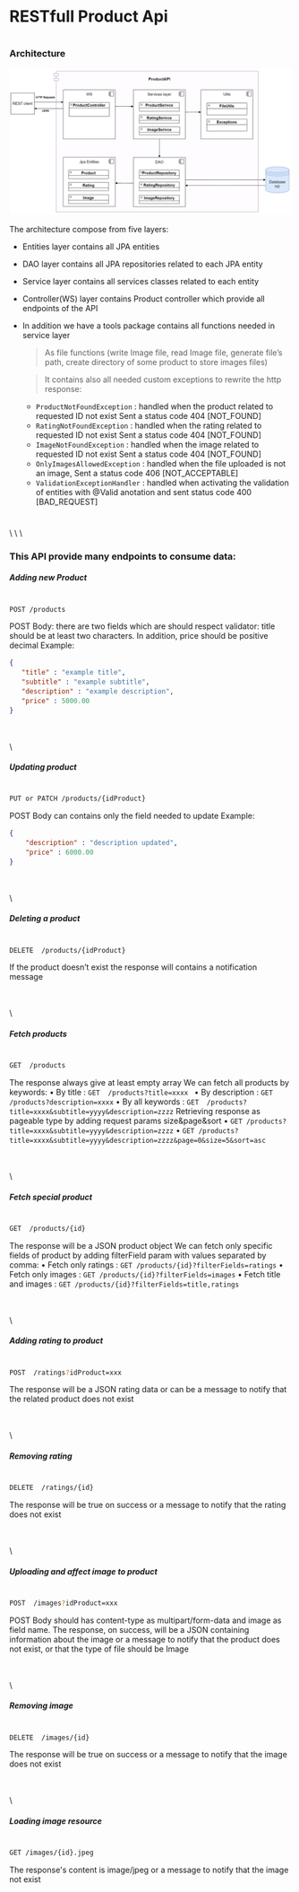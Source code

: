 # RESTfull Product Api
 #
 #
 #
 
 ### Architecture

![alt text](https://raw.githubusercontent.com/abdev2019/ProductApi/master/architecture.PNG)

The architecture compose from five layers:

-   Entities layer contains all JPA entities
-	DAO layer contains all JPA repositories related to each JPA entity
-	Service layer contains all services classes related to each entity
-	Controller(WS) layer contains Product controller which provide all endpoints of the API
-	In addition we have a tools package contains all functions needed in service layer
    >As file functions (write Image file, read Image file, generate file’s path, create directory of some product to store images files)

    >It contains also all needed custom exceptions to rewrite the http response: 
    -    `ProductNotFoundException` : handled when the product related to requested ID not exist 
         Sent a status code 404 [NOT_FOUND]
    -	`RatingNotFoundException` : handled when the rating related to requested ID not exist 
Sent a status code 404 [NOT_FOUND]
    -	`ImageNotFoundException` : handled when the image related to requested ID not exist
Sent a status code 404 [NOT_FOUND]
    -	`OnlyImagesAllowedException` : handled when the file uploaded is not an image, 
Sent a status code 406 [NOT_ACCEPTABLE]
    - `ValidationExceptionHandler` : handled when activating the validation of entities with @Valid anotation and sent  status code 400 [BAD_REQUEST]
 #
 #
 \ 
 \ 
 \ 
 
 ### This API provide many endpoints to consume data:
 
##### Adding new Product
#
```sh
POST /products
```
POST Body: there are two fields which are should respect validator: title should be at least two characters. In addition, price should be positive decimal 
Example:
```json
{
   "title" : "example title", 
   "subtitle" : "example subtitle", 
   "description" : "example description",
   "price" : 5000.00
} 
```
 \
 \
 \
 
##### Updating product 
#
```sh
PUT or PATCH /products/{idProduct}
``` 

POST Body can contains only the field needed to update
Example:
```json
{ 
    "description" : "description updated",
    "price" : 6000.00
} 
```
  
 \
 \
 \
  
##### Deleting a product 
#
```sh
DELETE  /products/{idProduct}
``` 

If the product doesn’t exist the response will contains a notification message

   
 \
 \
 \
 
##### Fetch products 
#
```sh
GET  /products
``` 

The response always give at least empty array
We can fetch all products by keywords:
•	By title : `GET  /products?title=xxxx `
•	By description : `GET  /products?description=xxxx`
•	By all keywords : `GET  /products?title=xxxx&subtitle=yyyy&description=zzzz`
Retrieving response as pageable type by adding request params size&page&sort
•	`GET /products?title=xxxx&subtitle=yyyy&description=zzzz`
•	`GET /products?title=xxxx&subtitle=yyyy&description=zzzz&page=0&size=5&sort=asc`


 \
 \
 \
 
##### Fetch special product 
#
```sh
GET  /products/{id}
```  

The response will be a JSON product object
We can fetch only specific fields of product by adding filterField param with values separated by comma: 
•	Fetch only ratings : `GET /products/{id}?filterFields=ratings`
•	Fetch only images : `GET /products/{id}?filterFields=images`
•	Fetch title and images : `GET /products/{id}?filterFields=title,ratings`


 \
 \
 \
 
##### Adding rating to product  
#
```sh
POST  /ratings?idProduct=xxx
```   

The response will be a JSON rating data or can be a message to notify that the related product does not exist


 \
 \
 \
 
##### Removing rating 
#
```sh
DELETE  /ratings/{id}
```     
The response will be true on success or a message to notify that the rating does not exist


 \
 \
 \
 
##### Uploading and affect image to product 
#
```sh
POST  /images?idProduct=xxx
```      

POST Body should has content-type as multipart/form-data and image as field name. 
The response, on success, will be a JSON containing information about the image or a message to notify that the product does not exist, or that the type of file should be Image


 \
 \
 \
 
##### Removing image 
#
```sh
DELETE  /images/{id}
```    

The response will be true on success or a message to notify that the image does not exist


 \
 \
 \
 
##### Loading image resource 
#
```sh
GET /images/{id}.jpeg
```     
The response's content is image/jpeg  or a message to notify that the image not exist

 
#
#
#
#
#
# 
 
 
  

